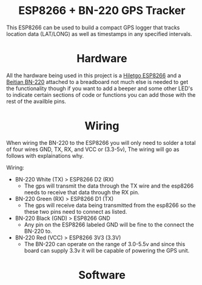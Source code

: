 <center><h1>ESP8266 + BN-220 GPS Tracker</h1></center>

This ESP8266 can be used to build a compact GPS logger that tracks location data (LAT/LONG) as well as timestamps in any specified intervals.

<center><h1>Hardware</h1></center>

All the hardware being used in this project is a [Hiletgo ESP8266](https://a.co/d/daYSCQz) and a [Beitian BN-220](https://a.co/d/0MroIBl) attached to a breadboard not much else is needed to get the functionality though if you want to add a beeper and some other LED's to indicate certain sections of code or functions you can add those with the rest of the availble pins.

<center><h1>Wiring</h1></center>

When wiring the BN-220 to the ESP8266 you will only need to solder a total of four wires GND, TX, RX, and VCC or (3.3-5v), The wiring will go as follows with explainations why.

Wiring:
  - BN-220 White (TX) > ESP8266 D2 (RX)
      - The gps will transmit the data through the TX wire and the esp8266 needs to receive that data through the RX pin.
  - BN-220 Green (RX) > ESP8266 D1 (TX)
      - The gps will receive data being transmitted from the esp8266 so the these two pins need to connect as listed.
  - BN-220 Black (GND) > ESP8266 GND
      - Any pin on the ESP8266 labeled GND will be fine to the connect the BN-220 to.
  - BN-220 Red (VCC) > ESP8266 3V3 (3.3V)
      - The BN-220 can operate on the range of 3.0-5.5v and since this board can supply 3.3v it will be capable of powering the GPS unit.

<center><h1>Software</h1></center>
